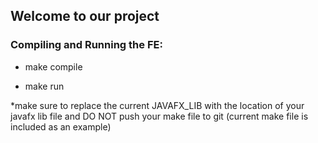 ## Welcome to our project ##

### Compiling and Running the FE:

- make compile

- make run

*make sure to replace the current JAVAFX_LIB with the location of your javafx lib file and DO NOT push your make file to git (current make file is included as an example)